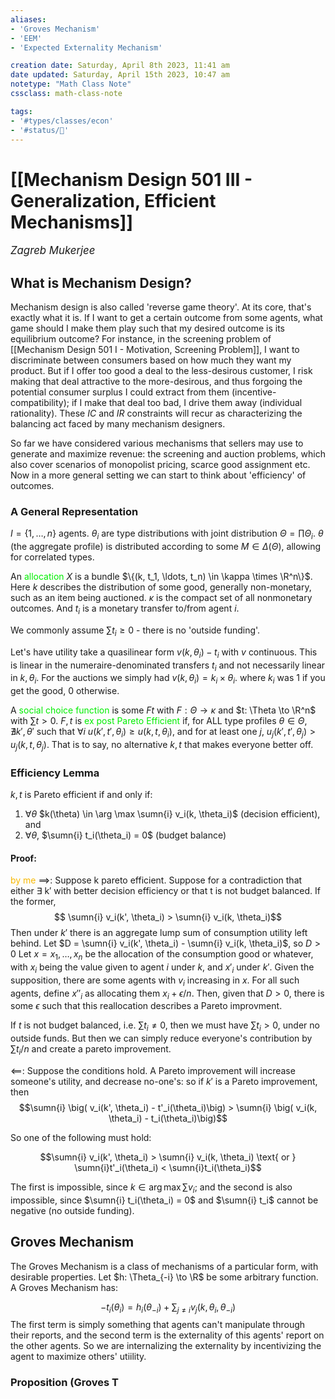 ```yaml
---
aliases:
- 'Groves Mechanism'
- 'EEM'
- 'Expected Externality Mechanism'

creation date: Saturday, April 8th 2023, 11:41 am
date updated: Saturday, April 15th 2023, 10:47 am
notetype: "Math Class Note"
cssclass: math-class-note

tags: 
- '#types/classes/econ'
- '#status/🚧'
---
```


# [[Mechanism Design 501 III - Generalization, Efficient Mechanisms]]

<span style = "font-size:120%"><i >Zagreb Mukerjee </i></span>

## What is Mechanism Design?

Mechanism design is also called 'reverse game theory'. At its core, that's exactly what it is. If I want to get a certain outcome from some agents, what game should I make them play such that my desired outcome is its equilibrium outcome? For instance, in the screening problem of [[Mechanism Design 501 I - Motivation, Screening Problem]], I want to discriminate between consumers based on how much they want my product. But if I offer too good a deal to the less-desirous customer, I risk making that deal attractive to the more-desirous, and thus forgoing the potential consumer surplus I could extract from them (incentive-compatibility); if I make that deal too bad, I drive them away (individual rationality). These $IC$ and $IR$ constraints will recur as characterizing the balancing act faced by many mechanism designers. 

So far we have considered various mechanisms that sellers may use to generate and maximize revenue: the screening and auction problems, which also cover scenarios of monopolist pricing, scarce good assignment etc. Now in a more general setting we can start to think about 'efficiency' of outcomes. 

### A General Representation

$I = \{ 1, \ldots, n \}$ agents. $\theta_i$ are type distributions with joint distribution $\Theta = \prod \Theta_i$. $\theta$ (the aggregate profile) is distributed according to some $M \in \Delta(\Theta)$, allowing for correlated types. 

An <font color=gree>allocation</font> $X$ is a bundle $\{(k, t_1, \ldots, t_n) \in \kappa \times \R^n\}$. Here $k$ describes the distribution of some good, generally non-monetary, such as an item being auctioned. $\kappa$ is the compact set of all nonmonetary outcomes. And $t_i$ is a monetary transfer to/from agent $i$. 

We commonly assume $\sum t_i \geq 0$ - there is no 'outside funding'. 

Let's have utility take a quasilinear form $v(k, \theta_i) - t_i$ with $v$ continuous. This is linear in the numeraire-denominated transfers $t_i$ and not necessarily linear in $k, \theta_i$. For the auctions we simply had $v(k, \theta_i) = k_i \times \theta_i$. where $k_i$ was $1$ if you get the good, $0$ otherwise. 

A <font color=gree>social choice function</font> is some $Ft$ with $F: \Theta \to \kappa$ and $t: \Theta \to \R^n$ with $\sum t > 0$. $F,t$ is <font color=gree>ex post Pareto Efficient</font> if, for ALL type profiles $\theta \in \Theta$, $\nexists k', \theta'$ such that $\forall i$ $u(k', t', \theta_i) \geq u(k, t, \theta_i)$, and for at least one $j$, $u_j(k', t', \theta_j) > u_j(k, t, \theta_j)$. That is to say, no alternative $k, t$ that makes everyone better off. 


### Efficiency Lemma

$k, t$ is Pareto efficient if and only if: 
1) $\forall \theta$ $k(\theta) \in \arg \max \sumn{i} v_i(k, \theta_i)$ (decision efficient), and 
2) $\forall \theta$, $\sumn{i} t_i(\theta_i) = 0$ (budget balance)

#### Proof:
<font color=#F7B801>by me</font>
$\implies$: Suppose k pareto efficient. Suppose for a contradiction that either ∃ k′ with better decision efficiency or that t is not budget balanced. If the former, 
$$ \sumn{i} v_i(k', \theta_i) > \sumn{i} v_i(k, \theta_i)$$ Then under $k'$ there is an aggregate lump sum of consumption utility left behind. Let $D = \sumn{i} v_i(k', \theta_i) - \sumn{i} v_i(k, \theta_i)$, so $D > 0$ Let $x = x_1, \ldots, x_n$ be the allocation of the consumption good or whatever, with $x_i$ being the value given to agent $i$ under $k$, and $x'_i$ under $k'$. Given the supposition, there are some agents with $v_i$ increasing in $x$. For all such agents, define $x''_i$ as allocating them $x_i + \epsilon/n$. Then, given that $D>0$, there is some $\epsilon$ such that this reallocation describes a Pareto improvment. 

If $t$ is not budget balanced, i.e. $\sum t_i \neq 0$, then we must have $\sum t_i > 0$, under no outside funds. But then we can simply reduce everyone's contribution by $\sum t_i/n$ and create a pareto improvement. 

$\impliedby$: Suppose the conditions hold. A Pareto improvement will increase someone's utility, and decrease no-one's: so if $k'$ is a Pareto improvement, then 
$$\sumn{i} \big( v_i(k', \theta_i) - t'_i(\theta_i)\big) > \sumn{i} \big( v_i(k, \theta_i) - t_i(\theta_i)\big)$$

So one of the following must hold: 

$$\sumn{i} v_i(k', \theta_i) > \sumn{i} v_i(k, \theta_i) \text{ or } \sumn{i}t'_i(\theta_i)  < \sumn{i}t_i(\theta_i)$$

The first is impossible, since $k \in \arg \max \sum v_i$; and the second is also impossible, since $\sumn{i} t_i(\theta_i) = 0$ and $\sumn{i} t_i$ cannot be negative (no outside funding). 



## Groves Mechanism

The Groves Mechanism is a class of mechanisms of a particular form, with desirable properties. Let $h: \Theta_{-i} \to \R$ be some arbitrary function. A Groves Mechanism has: 

$$ -t_i(\theta_i) = h_i(\theta_{-i}) + \sum_{j \neq i} v_j(k, \theta_i, \theta_{-i}) $$
The first term is simply something that agents can't manipulate through their reports, and the second term is the externality of this agents' report on the other agents. So we are internalizing the externality by incentivizing the agent to maximize others' utiility. 

### Proposition (Groves T
